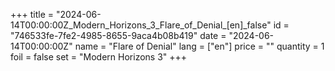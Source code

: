 +++
title = "2024-06-14T00:00:00Z_Modern_Horizons_3_Flare_of_Denial_[en]_false"
id = "746533fe-7fe2-4985-8655-9aca4b08b419"
date = "2024-06-14T00:00:00Z"
name = "Flare of Denial"
lang = ["en"]
price = ""
quantity = 1
foil = false
set = "Modern Horizons 3"
+++

